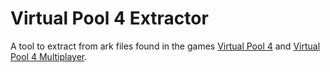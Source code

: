# Virtual Pool 4 Extractor
 A tool to extract from ark files found in the games [Virtual Pool 4](https://store.steampowered.com/app/336150) and [Virtual Pool 4 Multiplayer](https://store.steampowered.com/app/432310).
